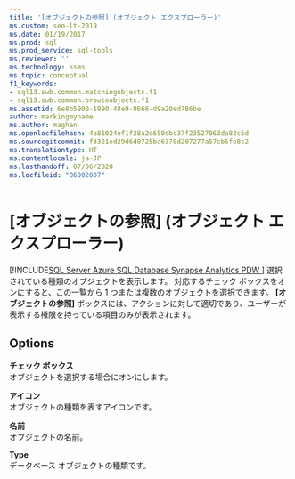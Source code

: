 ```yaml
---
title: '[オブジェクトの参照] (オブジェクト エクスプローラー)'
ms.custom: seo-lt-2019
ms.date: 01/19/2017
ms.prod: sql
ms.prod_service: sql-tools
ms.reviewer: ''
ms.technology: ssms
ms.topic: conceptual
f1_keywords:
- sql13.swb.common.matchingobjects.f1
- sql13.swb.common.browseobjects.f1
ms.assetid: 6e8b5900-1990-48e9-8666-d9a20ed786be
author: markingmyname
ms.author: maghan
ms.openlocfilehash: 4a81024ef1f28a2d650dbc37f23527063da82c5d
ms.sourcegitcommit: f3321ed29d6d8725ba6378d207277a57cb5fe8c2
ms.translationtype: HT
ms.contentlocale: ja-JP
ms.lasthandoff: 07/06/2020
ms.locfileid: "86002007"
---
```

# <a name="browse-for-objects-object-explorer"></a>[オブジェクトの参照] (オブジェクト エクスプローラー)
[!INCLUDE[SQL Server Azure SQL Database Synapse Analytics PDW ](../../includes/applies-to-version/sql-asdb-asdbmi-asa-pdw.md)]
選択されている種類のオブジェクトを表示します。 対応するチェック ボックスをオンにすると、この一覧から 1 つまたは複数のオブジェクトを選択できます。 **[オブジェクトの参照]** ボックスには、アクションに対して適切であり、ユーザーが表示する権限を持っている項目のみが表示されます。  
  
## <a name="options"></a>Options  
**チェック ボックス**  
オブジェクトを選択する場合にオンにします。  
  
**アイコン**  
オブジェクトの種類を表すアイコンです。  
  
**名前**  
オブジェクトの名前。  
  
**Type**  
データベース オブジェクトの種類です。  
  
